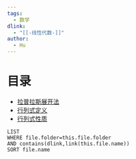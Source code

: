 ```yaml
---
tags:
  - 数学
dlink:
  - "[[-线性代数-]]"
author:
  - Hu
---
```

# 目录

- [拉普拉斯展开法](拉普拉斯展开法.md)
- [行列式定义](行列式定义.md)
- [行列式性质](行列式性质.md)

```dataview
LIST
WHERE file.folder=this.file.folder
AND contains(dlink,link(this.file.name))
SORT file.name
```